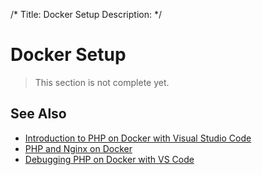 /*
Title: Docker Setup
Description: 
*/

# Docker Setup

> This section is not complete yet.

## See Also

- [Introduction to PHP on Docker with Visual Studio Code](https://blog.devsense.com/2019/introduction-to-php-on-docker-with-visual-studio-code)
- [PHP and Nginx on Docker](https://blog.devsense.com/2019/php-nginx-docker)
- [Debugging PHP on Docker with VS Code
](https://blog.devsense.com/2019/debugging-php-on-docker-with-visual-studio-code)
